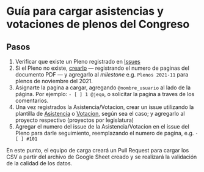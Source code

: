 # Guía para cargar asistencias y votaciones de plenos del Congreso

## Pasos

1. Verificar que existe un Pleno registrado en [Issues](https://github.com/openpolitica/congreso-pleno-asistencia-votacion/issues?q=is%3Aopen+is%3Aissue+label%3Apleno+)
2. Si el Pleno no existe, [crearlo](https://github.com/openpolitica/congreso-pleno-asistencia-votacion/issues/new?assignees=&labels=pleno&template=pleno.md&title=%5BPleno%5D+2021-08-19) — registrando el numero de paginas del documento PDF — y agregarlo al _milestone_ e.g. `Plenos 2021-11` para plenos de noviembre del 2021.
3. Asignarte la pagina a cargar, agregando `@nombre_usuario` al lado de la página. Por ejemplo: `- [ ] 1 @jeqo`, o solicitar la pagina a traves de los comentarios.
4. Una vez registrados la Asistencia/Votacion, crear un issue utilizando la plantilla de [Asistencia](https://github.com/openpolitica/congreso-pleno-asistencia-votacion/issues/new?assignees=&labels=asistencia&template=asistencia.md&title=%5BAsistencia%5D+Pleno+de+Fecha%3A+2021-08-10+Hora%3A+09%3A10) o [Votacion](https://github.com/openpolitica/congreso-pleno-asistencia-votacion/issues/new?assignees=&labels=votacion&template=votacion.md&title=%5BVotaci%C3%B3n%5D+Pleno+de+Fecha%3A+2021-08-10+Hora%3A+09%3A10), según sea el caso; y agregarlo al proyecto respectivo (proyectos por legislatura)
5. Agregar el numero del issue de la Asistencia/Votacion en el issue del Pleno para darle seguimiento, reemplazando el numero de pagina, e.g. `- [ ] #101`

En este punto, el equipo de carga creará un Pull Request para cargar los CSV a partir del archivo de Google Sheet creado y se realizará la validación de la calidad de los datos.

